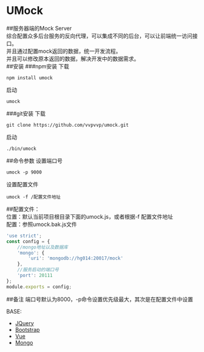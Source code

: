 # UMock
##服务器端的Mock Server  
综合配置众多后台服务的反向代理，可以集成不同的后台，可以让前端统一访问接口。  
并且通过配置mock返回的数据，统一开发流程。  
并且可以修改原本返回的数据，解决开发中的数据需求。  
##安装
###npm安装
下载
```
npm install umock
```
启动
```
umock
```
###git安装
下载
```
git clone https://github.com/vvpvvp/umock.git
```
启动
```
./bin/umock
```
##命令参数
设置端口号
```
umock -p 9000
```
设置配置文件
```
umock -f /配置文件地址
```
##配置文件：  
位置：默认当前项目根目录下面的umock.js，或者根据-f 配置文件地址  
配置：参照umock.bak.js文件
```javascript
'use strict';
const config = {
	//mongo地址以及数据库
	'mongo': {
		'uri': 'mongodb://hg014:20017/mock'
	},
	//服务启动的端口号
	'port': 20111
};
module.exports = config;
```
##备注
端口号默认为8000，-p命令设置优先级最大，其次是在配置文件中设置

BASE:  
* [JQuery](http://jquery.com/)
* [Bootstrap](http://v3.bootcss.com/)
* [Vue](http://cn.vuejs.org/)
* [Mongo](https://www.mongodb.org/)

